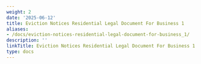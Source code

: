 ```yaml
---
weight: 2
date: '2025-06-12'
title: Eviction Notices Residential Legal Document For Business 1
aliases:
- /docs/eviction-notices-residential-legal-document-for-business_1/
description: ''
linkTitle: Eviction Notices Residential Legal Document For Business 1
type: docs
---
```


